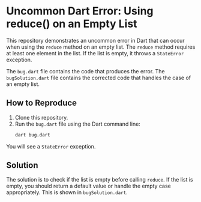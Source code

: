 # Uncommon Dart Error: Using reduce() on an Empty List

This repository demonstrates an uncommon error in Dart that can occur when using the `reduce` method on an empty list. The `reduce` method requires at least one element in the list. If the list is empty, it throws a `StateError` exception.

The `bug.dart` file contains the code that produces the error. The `bugSolution.dart` file contains the corrected code that handles the case of an empty list.

## How to Reproduce

1. Clone this repository.
2. Run the `bug.dart` file using the Dart command line:
   ```bash
   dart bug.dart
   ```

You will see a `StateError` exception.

## Solution

The solution is to check if the list is empty before calling `reduce`. If the list is empty, you should return a default value or handle the empty case appropriately.  This is shown in `bugSolution.dart`.